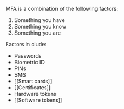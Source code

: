 MFA is a combination of the following factors:
1. Something you have
2. Something you know
3. Something you are

Factors in clude:
- Passwords
- Biometric ID
- PINs
- SMS
- [[Smart cards]]
- [[Certificates]]
- Hardware tokens
- [[Software tokens]]